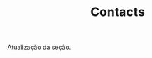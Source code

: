 ﻿---
layout: page

title: Contacts
breadcrumb: Contacts

meta: Contacts
logo: contacts.png
og: img/contacts.jpg

lang: pt
ref: contacts
---

Atualização da seção.
